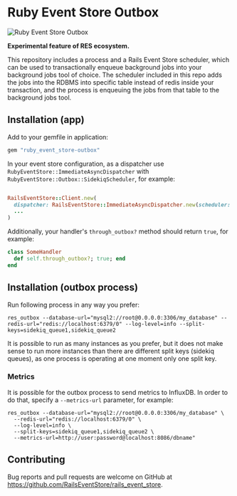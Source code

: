 # Ruby Event Store Outbox

![Ruby Event Store Outbox](https://github.com/RailsEventStore/rails_event_store/workflows/ruby_event_store-outbox/badge.svg)

**Experimental feature of RES ecosystem.**

This repository includes a process and a Rails Event Store scheduler, which can be used to transactionally enqueue background jobs into your background jobs tool of choice. The scheduler included in this repo adds the jobs into the RDBMS into specific table instead of redis inside your transaction, and the process is enqueuing the jobs from that table to the background jobs tool.

## Installation (app)

Add to your gemfile in application:

```ruby
gem "ruby_event_store-outbox"
```

In your event store configuration, as a dispatcher use `RubyEventStore::ImmediateAsyncDispatcher` with `RubyEventStore::Outbox::SidekiqScheduler`, for example:

```ruby

RailsEventStore::Client.new(
  dispatcher: RailsEventStore::ImmediateAsyncDispatcher.new(scheduler: RubyEventStore::Outbox::SidekiqScheduler.new),
  ...
)
```

Additionally, your handler's `through_outbox?` method should return `true`, for example:

```ruby
class SomeHandler
  def self.through_outbox?; true; end
end
```


## Installation (outbox process)

Run following process in any way you prefer:

```
res_outbox --database-url="mysql2://root@0.0.0.0:3306/my_database" --redis-url="redis://localhost:6379/0" --log-level=info --split-keys=sidekiq_queue1,sidekiq_queue2
```

It is possible to run as many instances as you prefer, but it does not make sense to run more instances than there are different split keys (sidekiq queues), as one process is operating at one moment only one split key.

### Metrics

It is possible for the outbox process to send metrics to InfluxDB. In order to do that, specify a `--metrics-url` parameter, for example:

```
res_outbox --database-url="mysql2://root@0.0.0.0:3306/my_database" \
  --redis-url="redis://localhost:6379/0" \
  --log-level=info \
  --split-keys=sidekiq_queue1,sidekiq_queue2 \
  --metrics-url=http://user:password@localhost:8086/dbname"
```


## Contributing

Bug reports and pull requests are welcome on GitHub at https://github.com/RailsEventStore/rails_event_store.
